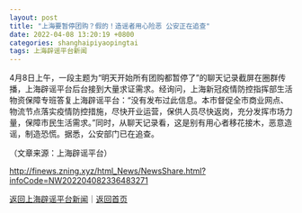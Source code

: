 ```yaml
---
layout: post
title: "上海要暂停团购？假的！造谣者用心险恶 公安正在追查"
date: 2022-04-08 13:20:19 +0800
categories: shanghaipiyaopingtai
tags: 上海辟谣平台新闻
---
```

<p>4月8日上午，一段主题为“明天开始所有团购都暂停了”的聊天记录截屏在圈群传播，上海辟谣平台后台接到大量求证需求。经询问，上海新冠疫情防控指挥部生活物资保障专班答复上海辟谣平台：“没有发布过此信息。本市督促全市商业网点、物流节点落实疫情防控措施，尽快开业运营，保供人员尽快返岗，充分发挥市场力量，保障市民生活需求。”同时，从聊天记录看，这是别有用心者移花接木，恶意造谣，制造恐慌。据悉，公安部门已在追查。</p><p class="em_media">（文章来源：上海辟谣平台）</p>

<http://finews.zning.xyz/html_News/NewsShare.html?infoCode=NW202204082336483271>

[返回上海辟谣平台新闻](//finews.withounder.com/category/shanghaipiyaopingtai.html)｜[返回首页](//finews.withounder.com/)